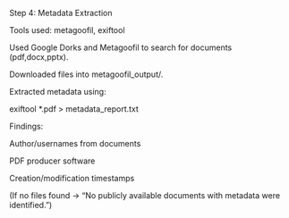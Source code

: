 Step 4: Metadata Extraction

Tools used: metagoofil, exiftool

Used Google Dorks and Metagoofil to search for documents (pdf,docx,pptx).

Downloaded files into metagoofil_output/.

Extracted metadata using:

exiftool *.pdf > metadata_report.txt

Findings:

Author/usernames from documents

PDF producer software

Creation/modification timestamps

(If no files found → “No publicly available documents with metadata were identified.”)

